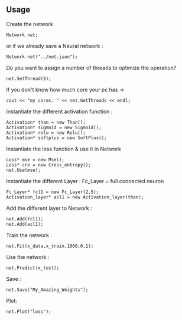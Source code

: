 ## Usage

Create the network
```
Network net; 
```
or if we already save a Neural network :
```
Network net("../net.json"); 
```
Do you want to assign a number of threads to optimize the operation? 
```
net.SetThread(5); 
```
If you don't know how much core your pc has -> 
```
cout << "my cores: " << net.GetThreads << endl;
```
Instantiate the different activation function :
```
Activation* than = new Than();
Activation* sigmoid = new Sigmoid();
Activation* relu = new Relu();
Activation* softplus = new SoftPlus();
```
Instantiate the loss function & use it in Network
```
Loss* mse = new Mse();
Loss* cre = new Cross_entropy();
net.Use(mse);
```
Instantiate the different Layer : Fc_Layer = full connected neuron
```
Fc_Layer* fcl1 = new Fc_Layer(2,5);
Activation_layer* acl1 = new Activation_layer(than);
```
Add the different layer to Network :
```
net.Add(fcl1);
net.Add(acl1);
```
Train the network : 
```
net.Fit(x_data,x_train,1000,0.1);
```
Use the network :
```
net.Predict(x_test);
```
Save :
```
net.Save("My_Amazing_Weights");
```
Plot:
```
net.Plot("loss");
```

